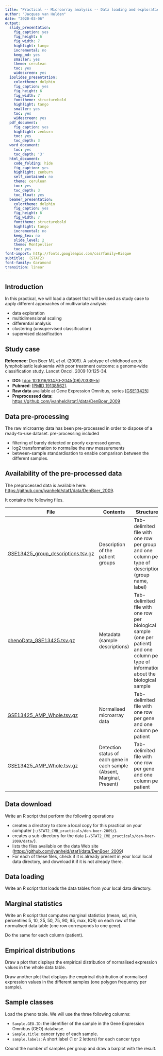 ```yaml
---
title: "Practical -- Microarray analysis -- Data loading and exploration"
author: "Jacques van Helden"
date: "2020-03-06"
output:
  slidy_presentation:
    fig_caption: yes
    fig_height: 6
    fig_width: 7
    highlight: tango
    incremental: no
    keep_md: yes
    smaller: yes
    theme: cerulean
    toc: yes
    widescreen: yes
  ioslides_presentation:
    colortheme: dolphin
    fig_caption: yes
    fig_height: 6
    fig_width: 7
    fonttheme: structurebold
    highlight: tango
    smaller: yes
    toc: yes
    widescreen: yes
  pdf_document:
    fig_caption: yes
    highlight: zenburn
    toc: yes
    toc_depth: 3
  word_document:
    toc: yes
    toc_depth: '3'
  html_document:
    code_folding: hide
    fig_caption: yes
    highlight: zenburn
    self_contained: no
    theme: cerulean
    toc: yes
    toc_depth: 3
    toc_float: yes
  beamer_presentation:
    colortheme: dolphin
    fig_caption: yes
    fig_height: 6
    fig_width: 7
    fonttheme: structurebold
    highlight: tango
    incremental: no
    keep_tex: no
    slide_level: 2
    theme: Montpellier
    toc: yes
font-import: http://fonts.googleapis.com/css?family=Risque
subtitle:  (STAT2)
font-family: Garamond
transition: linear
---
```





## Introduction

In this practical, we will load a dataset that will be used as study case to apply different approaches of multivariate analysis:

- data exploration
- multidimensional scaling
- differential analysis
- clustering (unsupervised classification)
- supervised classification

## Study case

**Reference:** Den Boer ML *et al.* (2009). A subtype of childhood acute lymphoblastic leukaemia with poor treatment outcome: a genome-wide classification study. Lancet Oncol. 2009 10:125-34. 

- **DOI**: [[doi: 10.1016/S1470-2045(08)70339-5](http://doi.org/10.1016/S1470-2045(08)70339-5)]
- **Pubmed**: [[PMID 19138562](https://www.ncbi.nlm.nih.gov/pubmed/19138562)]. 
- **Raw data** available at Gene Expression Omnibus, series [[GSE13425](https://www.ncbi.nlm.nih.gov/geo/query/acc.cgi?acc=GSE13425)]
- **Preprocessed data**: <https://github.com/jvanheld/stat1/data/DenBoer_2009>

## Data pre-processing

The raw microarray data has been pre-processed in order to dispose of a ready-to-use dataset. pre-processing included 

- filtering of barely detected or poorly expressed genes, 
- log2 transformation to normalise the raw measurements
- between-sample standardisation to enable comparison between the different samples.

## Availability of the pre-processed data


The preprocessed data is available here:  <https://github.com/jvanheld/stat1/data/DenBoer_2009>.

It contains the following files.

| File | Contents | Structure |
|--|--|--|
| [GSE13425_group_descriptions.tsv.gz](../../data/DenBoer_2009/GSE13425_group_descriptions.tsv.gz) | Description of the patient groups | Tab-delimited file with one row per group and one column per type of description (group name, label) |
| [phenoData_GSE13425.tsv.gz](../../data/DenBoer_2009/phenoData_GSE13425.tsv.gz) | Metadata (sample descriptions) | Tab-delimited file with one row per biological sample (one per patient) and one column per type of information about the biological sample |
| [GSE13425_AMP_Whole.tsv.gz](../../data/DenBoer_2009/GSE13425_AMP_Whole.tsv.gz) | Normalised microarray data | Tab-delimited file with one row per gene and one column per patient |
| [GSE13425_AMP_Whole.tsv.gz](../../data/DenBoer_2009/GSE13425_AMP_Whole.tsv.gz) | Detection status of each gene in each sample (Absent, Marginal, Present) | Tab-delimited file with one row per gene and one column per patient|

## Data download

Write an R script that perform the following operations

- creates a directory to store a local copy for this practical on your computer (`~/STAT2_CMB_practicals/den-boer-2009/`).
- creates a sub-directory for the data  (`~/STAT2_CMB_practicals/den-boer-2009/data/`).
- lists the files available on the data Web site (<https://github.com/jvanheld/stat1/data/DenBoer_2009>)
- For each of these files, check if it is already present in your local local data directory, and download it if it is not already there. 

## Data loading

Write an R script that loads the data tables from your local data directory. 

## Marginal statistics

Write an R script that computes marginal statistics (mean, sd, min, percentiles 5, 10, 25, 50, 75, 90, 95, max, IQR) on each row of the normalised data table (one row corresponds to one gene). 

Do the same for each column (patient). 

## Empirical distributions

Draw a plot that displays the empirical distribution of normalised expression values in the whole data table.

Draw another plot that displays the empirical distribution of normalised expression values in the different samples (one polygon frequency per sample).

## Sample classes

Load the pheno table. We will use the three following columns: 

- `Sample.GEO.ID`: the identifier of the sample in the Gene Expression Omnibus (GEO) database.
- `Sample.title`:  cancer type of each sample. 
- `sample.labels`: A short label (1 or 2 letters) for each cancer type

Cound the number of samples per group and draw a barplot with the result.


